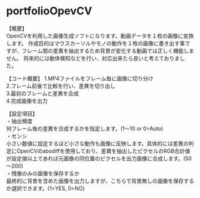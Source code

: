 # portfolioOpevCV
【概要】  
OpenCVを利用した画像生成ソフトになります。動画データを１枚の画像に変換します。
作成目的はマウスカーソルやモノの動作を１枚の画像に書き出す事ですが、フレーム間の差異を抽出するため背景が変化する動画では正しく機能しません。
将来的には動体検知などを行い、対応出来たら良いと考えておりました。

【コード概要】
  1.MP4ファイルをフレーム毎に画像に切り分け  
  2.フレーム前後で比較を行い、差異を切り出し  
  3.最初のフレームと差異を合成  
  4.完成画像を出力  

【設定項目】  
・抽出頻度  
何フレーム毎の差異を合成するかを指定します。(1～10 or 0=Auto)  
・センシ  
小さい数値に設定するほど小さな動作も画像に反映します。具体的には差異の判定にOpenCVのabsdiffを使用しており、差異を抽出したピクセルのRGB合計値が設定値以上であれば元画像の同位置のピクセルを出力画像に合成します。(50～200)  
・残像のみの画像を保存するか  
最終的に背景を含めた画像を出力しますが、こちらで背景無しの画像を保存するか選択できます。(1=YES, 0=NO)  
